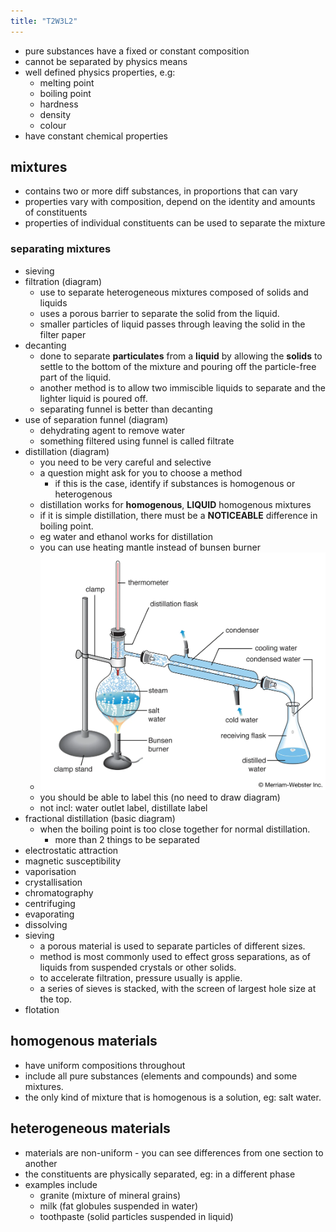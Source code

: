 ```yaml
---
title: "T2W3L2"
---
```

- pure substances have a fixed or constant composition
- cannot be separated by physics means
- well defined physics properties, e.g:
	- melting point
	- boiling point
	- hardness
	- density
	- colour
- have constant chemical properties

## mixtures
- contains two or more diff substances, in proportions that can vary
- properties vary with composition, depend on the identity and amounts of constituents
- properties of individual constituents can be used to separate the mixture

### separating mixtures
- sieving
- filtration (diagram)
	- use to separate heterogeneous mixtures composed of solids and liquids
	- uses a porous barrier to separate the solid from the liquid.
	- smaller particles of liquid passes through leaving the solid in the filter paper
- decanting
	- done to separate **particulates** from a **liquid** by allowing the **solids** to settle to the bottom of the mixture and pouring off the particle-free part of the liquid. 
	- another method is to allow two immiscible liquids to separate and the lighter liquid is poured off.
	- separating funnel is better than decanting
- use of separation funnel (diagram)
	- dehydrating agent to remove water
	- something filtered using funnel is called filtrate
- distillation (diagram)
	- you need to be very careful and selective
	- a question might ask for you to choose a method
		- if this is the case, identify if substances is homogenous or heterogenous
	- distillation works for **homogenous**, **LIQUID** homogenous mixtures
	- if it is simple distillation, there must be a **NOTICEABLE** difference in boiling point.
	- eg water and ethanol works for distillation
	- you can use heating mantle instead of bunsen burner
	- ![400](notes/images/Pasted%20image%2020230509130147.png) 
	- you should be able to label this (no need to draw diagram)
	- not incl: water outlet label, distillate label
- fractional distillation (basic diagram)
	- when the boiling point is too close together for normal distillation.
		- more than 2 things to be separated
- electrostatic attraction
- magnetic susceptibility
- vaporisation
- crystallisation
- chromatography
- centrifuging
- evaporating
- dissolving
- sieving
	- a porous material is used to separate particles of different sizes.
	- method is most commonly used to effect gross separations, as of liquids from suspended crystals or other solids.
	- to accelerate filtration, pressure usually is applie.
	- a series of sieves is stacked, with the screen of largest hole size at the top.
- flotation

## homogenous materials
- have uniform compositions throughout
- include all pure substances (elements and compounds) and some mixtures.
- the only kind of mixture that is homogenous is a solution, eg: salt water.

## heterogeneous materials
- materials are non-uniform - you can see differences from one section to another
- the constituents are physically separated, eg: in a different phase
- examples include
	- granite (mixture of mineral grains)
	- milk (fat globules suspended in water)
	- toothpaste (solid particles suspended in liquid)
